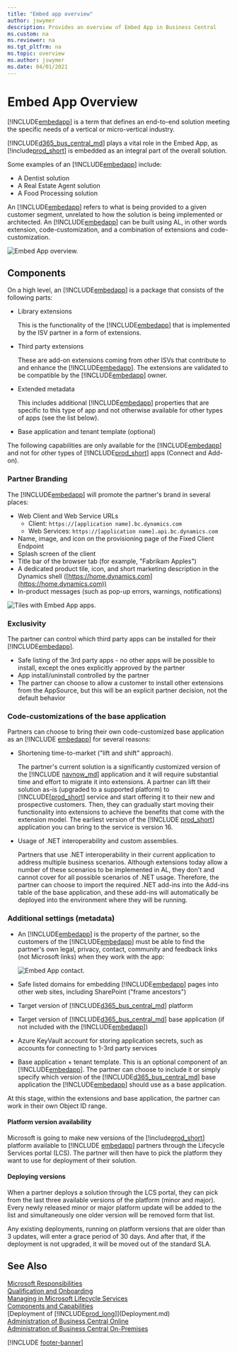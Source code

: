 ```yaml
---
title: "Embed app overview"
author: jswymer
description: Provides an overview of Embed App in Business Central
ms.custom: na
ms.reviewer: na
ms.tgt_pltfrm: na
ms.topic: overview
ms.author: jswymer
ms.date: 04/01/2021
---
```


# Embed App Overview

[!INCLUDE[embedapp](../developer/includes/embedapp.md)] is a term that defines an end-to-end solution meeting the specific needs of a vertical or micro-vertical industry.  

[!INCLUDE[d365_bus_central_md](../developer/includes/d365_bus_central_md.md)] plays a vital role in the Embed App, as [!include[prod_short](../developer/includes/prod_short.md)] is embedded as an integral part of the overall solution.   

Some examples of an [!INCLUDE[embedapp](../developer/includes/embedapp.md)] include:  
- A Dentist solution  
- A Real Estate Agent solution  
- A Food Processing solution  

An [!INCLUDE[embedapp](../developer/includes/embedapp.md)] refers to what is being provided to a given customer segment, unrelated to how the solution is being implemented or architected. An [!INCLUDE[embedapp](../developer/includes/embedapp.md)] can be built using AL, in other words extension, code-customization, and a combination of extensions and code-customization.  

![Embed App overview.](../media/embed_app_overview.png "Embed App overview")  

## Components

On a high level, an [!INCLUDE[embedapp](../developer/includes/embedapp.md)] is a package that consists of the following parts:

- Library extensions

    This is the functionality of the [!INCLUDE[embedapp](../developer/includes/embedapp.md)] that is implemented by the ISV partner in a form of extensions.  
- Third party extensions  

    These are add-on extensions coming from other ISVs that contribute to and enhance the [!INCLUDE[embedapp](../developer/includes/embedapp.md)]. The extensions are validated to be compatible by the [!INCLUDE[embedapp](../developer/includes/embedapp.md)] owner.  
- Extended metadata  

    This includes additional [!INCLUDE[embedapp](../developer/includes/embedapp.md)] properties that are specific to this type of app and not otherwise available for other types of apps (see the list below).  
- Base application and tenant template (optional)  

The following capabilities are only available for the [!INCLUDE[embedapp](../developer/includes/embedapp.md)] and not for other types of [!INCLUDE[prod_short](../developer/includes/prod_short.md)] apps (Connect and Add-on).

### Partner Branding

The [!INCLUDE[embedapp](../developer/includes/embedapp.md)] will promote the partner's brand in several places:

- Web Client and Web Service URLs  
  - Client: `https://[application name].bc.dynamics.com`
  - Web Services: `https://[application name].api.bc.dynamics.com`
- Name, image, and icon on the provisioning page of the Fixed Client Endpoint  
- Splash screen of the client  
- Title bar of the browser tab (for example, "Fabrikam Apples")  
- A dedicated product tile, icon, and short marketing description in the Dynamics shell ([https://home.dynamics.com](https://home.dynamics.com))  
- In-product messages (such as pop-up errors, warnings, notifications)  

![Tiles with Embed App apps.](../media/embed-app-apps.png "Embed App apps")  

### Exclusivity

The partner can control which third party apps can be installed for their [!INCLUDE[embedapp](../developer/includes/embedapp.md)].  

- Safe listing of the 3rd party apps - no other apps will be possible to install, except the ones explicitly approved by the partner  
- App install/uninstall controlled by the partner  
- The partner can choose to allow a customer to install other extensions from the AppSource, but this will be an explicit partner decision, not the default behavior  

### Code-customizations of the base application

Partners can choose to bring their own code-customized base application as an [!INCLUDE [embedapp](../developer/includes/embedapp.md)] for several reasons:

- Shortening time-to-market ("lift and shift" approach).

    The partner's current solution is a significantly customized version of the [!INCLUDE [navnow_md](../developer/includes/navnow_md.md)] application and it will require substantial time and effort to migrate it into extensions. A partner can lift their solution as-is (upgraded to a supported platform) to [!INCLUDE[[prod_short](../developer/includes/prod_short.md)] service and start offering it to their new and prospective customers. Then, they can gradually start moving their functionality into extensions to achieve the benefits that come with the extension model. The earliest version of the [!INCLUDE [prod_short](../developer/includes/prod_short.md)] application you can bring to the service is version 16.  

- Usage of .NET interoperability and custom assemblies.

    Partners that use .NET interoperability in their current application to address multiple business scenarios. Although extensions today allow a number of these scenarios to be implemented in AL, they don't and cannot cover for all possible scenarios of .NET usage. Therefore, the partner can choose to import the required .NET add-ins into the Add-ins table of the base application, and these add-ins will automatically be deployed into the environment where they will be running.

### Additional settings (metadata)

- An [!INCLUDE[embedapp](../developer/includes/embedapp.md)] is the property of the partner, so the customers of the [!INCLUDE[embedapp](../developer/includes/embedapp.md)] must be able to find the partner's own legal, privacy, contact, community and feedback links (not Microsoft links) when they work with the app:

    ![Embed App contact.](../media/embed-app-contact.png "Embed App contact")  

- Safe listed domains for embedding [!INCLUDE[embedapp](../developer/includes/embedapp.md)] pages into other web sites, including SharePoint ("frame ancestors") 
- Target version of [!INCLUDE[d365_bus_central_md](../developer/includes/d365_bus_central_md.md)] platform
- Target version of [!INCLUDE[d365_bus_central_md](../developer/includes/d365_bus_central_md.md)] base application (if not included with the [!INCLUDE[embedapp](../developer/includes/embedapp.md)])  
- Azure KeyVault account for storing application secrets, such as accounts for connecting to 1-3rd party services  
- Base application + tenant template. This is an optional component of an [!INCLUDE[embedapp](../developer/includes/embedapp.md)]. The partner can choose to include it or simply specify which version of the [!INCLUDE[d365_bus_central_md](../developer/includes/d365_bus_central_md.md)] base application the [!INCLUDE[embedapp](../developer/includes/embedapp.md)] should use as a base application.  

At this stage, within the extensions and base application, the partner can work in their own Object ID range.  

#### Platform version availability

Microsoft is going to make new versions of the [!include[prod_short](../developer/includes/prod_short.md)] platform available to [!INCLUDE [embedapp](../developer/includes/embedapp.md)] partners through the Lifecycle Services portal (LCS). The partner will then have to pick the platform they want to use for deployment of their solution.

#### Deploying versions

When a partner deploys a solution through the LCS portal, they can pick from the last three available versions of the platform (minor and major). Every newly released minor or major platform update will be added to the list and simultaneously one older version will be removed form that list.  

Any existing deployments, running on platform versions that are older than 3 updates, will enter a grace period of 30 days. And after that, if the deployment is not upgraded, it will be moved out of the standard SLA.  

## See Also

[Microsoft Responsibilities](microsoft-responsibilities.md)  
[Qualification and Onboarding](embed-app-qualifications-onboarding.md)  
[Managing in Microsoft Lifecycle Services](embed-app-lifecycle-services.md)  
[Components and Capabilities](app-components.md)  
[Deployment of [!INCLUDE[prod_long](../developer/includes/prod_long.md)]](Deployment.md)  
[Administration of Business Central Online](../administration/tenant-administration.md)  
[Administration of Business Central On-Premises](../administration/Administration.md)  

[!INCLUDE [footer-banner](../includes/footer-banner.md)]
